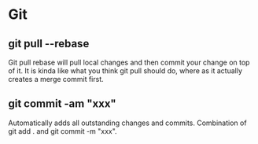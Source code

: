 # Git

## git pull --rebase

Git pull rebase will pull local changes and then commit your change on top of it. It is kinda like what you think git pull should do, where as it actually creates a merge commit first.



## git commit -am "xxx"

Automatically adds all outstanding changes and commits. Combination of git add . and git commit -m "xxx".
